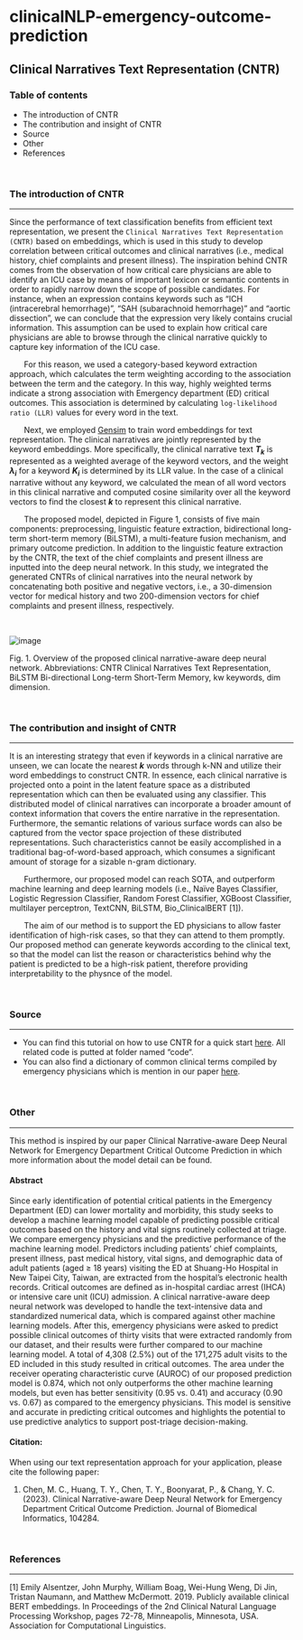 # clinicalNLP-emergency-outcome-prediction
## Clinical Narratives Text Representation (CNTR)

### Table of contents
- The introduction of CNTR
- The contribution and insight of CNTR
- Source
- Other
- References


&nbsp;
### **The introduction of CNTR**
* * *


Since the performance of text classification benefits from efficient text representation, we present the `Clinical Narratives Text Representation (CNTR)` based on embeddings, which is used in this study to develop correlation between critical outcomes and clinical narratives (i.e., medical history, chief complaints and present illness). The inspiration behind CNTR comes from  the observation of how critical care physicians are able to identify an ICU case by means of important lexicon or semantic contents in order to rapidly narrow down the scope of possible candidates. For instance, when an expression contains keywords such as “ICH (intracerebral hemorrhage)”, “SAH (subarachnoid hemorrhage)” and “aortic dissection”, we can conclude that the expression very likely contains crucial information. This assumption can be used to explain how critical care physicians are able to browse through the clinical narrative quickly to capture key information of the ICU case. 

&nbsp;
&emsp; For this reason, we used a category-based keyword extraction approach, which calculates the term weighting according to the association between the term and the category. In this way, highly weighted terms indicate a strong association with Emergency department (ED) critical outcomes. This association is determined by calculating `log-likelihood ratio (LLR)` values for every word in the text. 

&nbsp;
&emsp; Next, we employed [Gensim](https://radimrehurek.com/gensim/models/word2vec.html) to train word embeddings for text representation. The clinical narratives are jointly represented by the keyword embeddings. More specifically, the clinical narrative text *__T<sub>k</sub>__* is represented as a weighted average of the keyword vectors, and the weight *__λ<sub>i</sub>__* for a keyword *__K<sub>i</sub>__* is determined by its LLR value. In the case of a clinical narrative without any keyword, we calculated the mean of all word vectors in this clinical narrative and computed cosine similarity over all the keyword vectors to find the closest *__k__* to represent this clinical narrative. 

&nbsp;
&emsp; The proposed model, depicted in Figure 1, consists of five main components: preprocessing, linguistic feature extraction, bidirectional long-term short-term memory (BiLSTM), a multi-feature fusion mechanism, and primary outcome prediction. In addition to the linguistic feature extraction by the CNTR, the text of the chief complaints and present illness are inputted into the deep neural network.  In this study, we integrated the generated CNTRs of clinical narratives into the neural network by concatenating both positive and negative vectors, i.e., a 30-dimension vector for medical history and two 200-dimension vectors for chief complaints and present illness, respectively.

&nbsp;

![image](https://user-images.githubusercontent.com/74447637/193376224-f5555d82-c8c0-49e9-9f5b-d385a5d26760.png)

Fig. 1. Overview of the proposed clinical narrative-aware deep neural network. Abbreviations: CNTR Clinical Narratives Text Representation, BiLSTM Bi-directional Long-term Short-Term Memory, kw keywords, dim dimension.


&nbsp;

### **The contribution and insight of CNTR**
* * *

It is an interesting strategy that even if keywords in a clinical narrative are unseen, we can locate the nearest *__k__* words through k-NN and utilize their word embeddings to construct CNTR. In essence, each clinical narrative is projected onto a point in the latent feature space as a distributed representation which can then be evaluated using any classifier. This distributed model of clinical narratives can incorporate a broader amount of context information that covers the entire narrative in the representation. Furthermore, the semantic relations of various surface words can also be captured from the vector space projection of these distributed representations. Such characteristics cannot be easily accomplished in a traditional bag-of-word-based approach, which consumes a significant amount of storage for a sizable n-gram dictionary.

&nbsp;
&emsp; Furthermore, our proposed model can reach SOTA, and outperform machine learning and deep learning models (i.e., Naïve Bayes Classifier, Logistic Regression Classifier, Random Forest Classifier, XGBoost Classifier, multilayer perceptron, TextCNN, BiLSTM, Bio_ClinicalBERT [1]).

&nbsp;
&emsp; The aim of our method is to support the ED physicians to allow faster identification of high-risk cases, so that they can attend to them promptly. Our proposed method can generate keywords according to the clinical text, so that the model can list the reason or characteristics behind why the patient is predicted to be a high-risk patient, therefore providing interpretability to the physnce of the model.

&nbsp;

### **Source**
* * *
* You can find this tutorial on how to use CNTR for a quick start [here](https://github.com/nlptmu/clinicalNLP-emergency-outcome-prediction/blob/dd5ca8f8c86128a6fbf8536bcf4ea9437688fa82/code/Clinical%20Narratives%20Text%20Representation%20(CNTR).ipynb). All related code is putted at folder named “code“.
* You can also find a dictionary of common clinical terms compiled by emergency physicians which is mention in our paper [here](https://github.com/nlptmu/clinicalNLP-emergency-outcome-prediction/blob/9aa6efd244ba963110791388616f0fab57899507/source/Dictionary.xlsx).


&nbsp;

### **Other**
* * *
This method is inspired by our paper Clinical Narrative-aware Deep Neural Network for Emergency Department Critical Outcome Prediction in which more information about the model detail can be found.

#### **Abstract**

Since early identification of potential critical patients in the Emergency Department (ED) can lower mortality and morbidity, this study seeks to develop a machine learning model capable of predicting possible critical outcomes based on the history and vital signs routinely collected at triage. We compare emergency physicians and the predictive performance of the machine learning model. Predictors including patients’ chief complaints, present illness, past medical history, vital signs, and demographic data of adult patients (aged ≥ 18 years) visiting the ED at Shuang-Ho Hospital in New Taipei City, Taiwan, are extracted from the hospital’s electronic health records. Critical outcomes are defined as in-hospital cardiac arrest (IHCA) or intensive care unit (ICU) admission. A clinical narrative-aware deep neural network was developed to handle the text-intensive data and standardized numerical data, which is compared against other machine learning models. After this, emergency physicians were asked to predict possible clinical outcomes of thirty visits that were extracted randomly from our dataset, and their results were further compared to our machine learning model. A total of 4,308 (2.5%) out of the 171,275 adult visits to the ED included in this study resulted in critical outcomes. The area under the receiver operating characteristic curve (AUROC) of our proposed prediction model is 0.874, which not only outperforms the other machine learning models, but even has better sensitivity (0.95 vs. 0.41) and accuracy (0.90 vs. 0.67) as compared to the emergency physicians. This model is sensitive and accurate in predicting critical outcomes and highlights the potential to use predictive analytics to support post-triage decision-making.

#### **Citation:**

When using our text representation approach for your application, please cite the following paper:
1. Chen, M. C., Huang, T. Y., Chen, T. Y., Boonyarat, P., & Chang, Y. C. (2023). Clinical Narrative-aware Deep Neural Network for Emergency Department Critical Outcome Prediction. Journal of Biomedical Informatics, 104284.


&nbsp;

### **References**
* * *

[1] Emily Alsentzer, John Murphy, William Boag, Wei-Hung Weng, Di Jin, Tristan Naumann, and Matthew McDermott. 2019. Publicly available clinical BERT embeddings. In Proceedings of the 2nd Clinical Natural Language Processing Workshop, pages 72-78, Minneapolis, Minnesota, USA. Association for Computational Linguistics.
